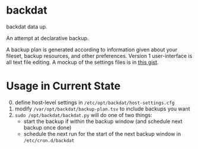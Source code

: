 # backdat
backdat data up.

An attempt at declarative backup.

A backup plan is generated according to information given about your fileset, backup resources, and other preferences. Version 1 user-interface is all text file editing. A mockup of the settings files is in [this gist](https://gist.github.com/7yl4r/291f94c5ca16782e147c346471c36695).

# Usage in Current State

0. define host-level settings in `/etc/opt/backdat/host-settings.cfg`
1. modify `/var/opt/backdat/backup-plan.tsv` to include backups you want
2. `sudo /opt/backdat/backdat.py` will do one of two things:
    * start the backup if within the backup window (and schedule next backup once done)
    * schedule the next run for the start of the next backup window in `/etc/cron.d/backdat`

